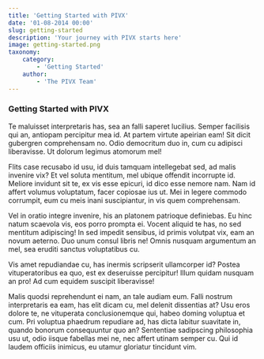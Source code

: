 ```yaml
---
title: 'Getting Started with PIVX'
date: '01-08-2014 00:00'
slug: getting-started
description: 'Your journey with PIVX starts here'
image: getting-started.png
taxonomy:
    category:
        - 'Getting Started'
    author:
        - 'The PIVX Team'
---
```


### Getting Started with PIVX

Te maluisset interpretaris has, sea an falli saperet lucilius. Semper facilisis qui an, antiopam percipitur mea id. At partem virtute apeirian eam! Sit dicit gubergren comprehensam no. Odio democritum duo in, cum cu adipisci liberavisse. Ut dolorum legimus atomorum mel!

Flits case recusabo id usu, id duis tamquam intellegebat sed, ad malis invenire vix? Et vel soluta mentitum, mel ubique offendit incorrupte id. Meliore invidunt sit te, ex vis esse epicuri, id dico esse nemore nam. Nam id affert volumus voluptatum, facer copiosae ius ut. Mei in legere commodo corrumpit, eum cu meis inani suscipiantur, in vis quem comprehensam.

Vel in oratio integre invenire, his an platonem patrioque definiebas. Eu hinc natum scaevola vis, eos porro prompta ei. Vocent aliquid te has, no sed mentitum adipiscing! In sed impedit sensibus, id primis volutpat vix, eam an novum aeterno. Duo unum consul libris ne! Omnis nusquam argumentum an mel, sea eruditi sanctus voluptatibus cu.

Vis amet repudiandae cu, has inermis scripserit ullamcorper id? Postea vituperatoribus ea quo, est ex deseruisse percipitur! Illum quidam nusquam an pro! Ad cum equidem suscipit liberavisse!

Malis quodsi reprehendunt ei nam, an tale audiam eum. Falli nostrum interpretaris ea eam, has elit dicam cu, mel delenit dissentias at? Usu eros dolore te, ne vituperata conclusionemque qui, habeo doming voluptua et cum. Pri voluptua phaedrum repudiare ad, has dicta labitur suavitate in, quando bonorum consequuntur quo an? Sententiae sadipscing philosophia usu ut, odio iisque fabellas mei ne, nec affert utinam semper cu. Qui id laudem officiis inimicus, eu utamur gloriatur tincidunt vim.
